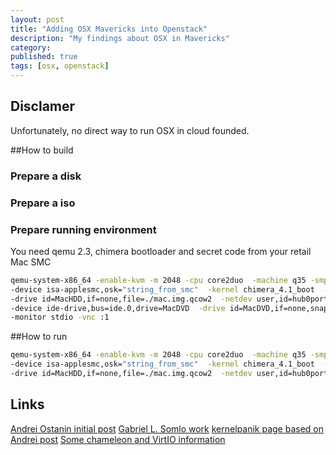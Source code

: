```yaml
---
layout: post
title: "Adding OSX Mavericks into Openstack"
description: "My findings about OSX in Mavericks"
category: 
published: true
tags: [osx, openstack]
---
```


## Disclamer

Unfortunately, no direct way to run OSX in cloud founded.


##How to build

### Prepare a disk

### Prepare a iso

### Prepare running environment

You need qemu 2.3, chimera bootloader and secret code from your retail Mac SMC

```bash
qemu-system-x86_64 -enable-kvm -m 2048 -cpu core2duo  -machine q35 -smp 4,cores=2  -usb -device usb-kbd -device usb-mouse \
-device isa-applesmc,osk="string_from_smc"  -kernel chimera_4.1_boot  -smbios type=2  -device ide-drive,bus=ide.2,drive=MacHDD \
-drive id=MacHDD,if=none,file=./mac.img.qcow2  -netdev user,id=hub0port0  -device e1000-82545em,netdev=hub0port0,id=mac_vnet0 \
-device ide-drive,bus=ide.0,drive=MacDVD  -drive id=MacDVD,if=none,snapshot=on,file=./Yosemite.iso \
-monitor stdio -vnc :1
```


##How to run


```bash
qemu-system-x86_64 -enable-kvm -m 2048 -cpu core2duo  -machine q35 -smp 4,cores=2  -usb -device usb-kbd -device usb-mouse \ 
-device isa-applesmc,osk="string_from_smc"  -kernel chimera_4.1_boot  -smbios type=2  -device ide-drive,bus=ide.2,drive=MacHDD \
-drive id=MacHDD,if=none,file=./mac.img.qcow2  -netdev user,id=hub0port0  -device e1000-82545em,netdev=hub0port0,id=mac_vnet0  -monitor stdio -vnc :1
```



## Links

[Andrei Ostanin initial post](http://blog.ostanin.org/2014/02/11/playing-with-mac-os-x-on-kvm/)
[Gabriel L. Somlo work](http://www.contrib.andrew.cmu.edu/~somlo/OSXKVM/)
[kernelpanik page based on Andrei post](http://kernelpanik.net/running-mac-osx-yosemite-on-kvm/)
[Some chameleon and VirtIO information](http://blog.definedcode.com/osx-qemu-kvm)

